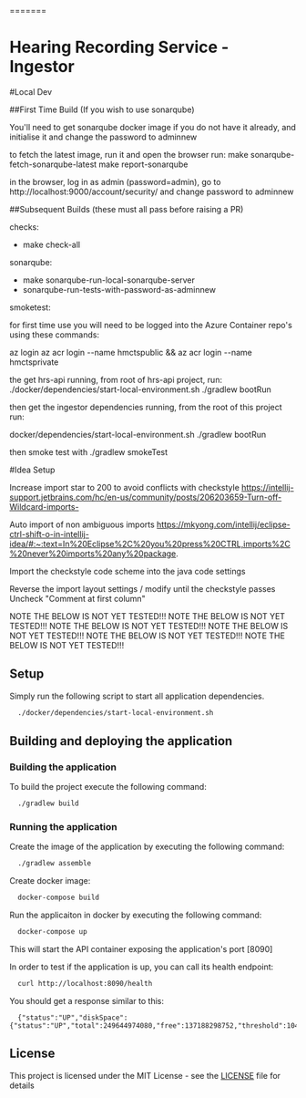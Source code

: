 =======
# Hearing Recording Service - Ingestor


#Local Dev

##First Time Build (If you wish to use sonarqube)

You'll need to get sonarqube docker image if you do not have it already, and initialise it and change the password to adminnew

to fetch the latest image, run it and open the browser
run:
make sonarqube-fetch-sonarqube-latest
make report-sonarqube

in the browser, log in as admin (password=admin), go to http://localhost:9000/account/security/ and change password to adminnew


##Subsequent Builds (these must all pass before raising a PR)

checks:
- make check-all

sonarqube:
- make sonarqube-run-local-sonarqube-server
- sonarqube-run-tests-with-password-as-adminnew

smoketest:

for first time use you will need to be logged into the Azure Container repo's using these commands:

az login
az acr login --name hmctspublic && az acr login --name hmctsprivate


the get hrs-api running, from root of hrs-api project, run:
./docker/dependencies/start-local-environment.sh
./gradlew bootRun

then get the ingestor dependencies running, from the root of this project run:

docker/dependencies/start-local-environment.sh
./gradlew bootRun


then smoke test with
./gradlew smokeTest

#Idea Setup

Increase import star to 200 to avoid conflicts with checkstyle
https://intellij-support.jetbrains.com/hc/en-us/community/posts/206203659-Turn-off-Wildcard-imports-

Auto import of non ambiguous imports
https://mkyong.com/intellij/eclipse-ctrl-shift-o-in-intellij-idea/#:~:text=In%20Eclipse%2C%20you%20press%20CTRL,imports%2C%20never%20imports%20any%20package.

Import the checkstyle code scheme into the java code settings

Reverse the import layout settings / modify until the checkstyle passes
Uncheck "Comment at first column"







NOTE THE BELOW IS NOT YET TESTED!!!
NOTE THE BELOW IS NOT YET TESTED!!!
NOTE THE BELOW IS NOT YET TESTED!!!
NOTE THE BELOW IS NOT YET TESTED!!!
NOTE THE BELOW IS NOT YET TESTED!!!
NOTE THE BELOW IS NOT YET TESTED!!!








## Setup

Simply run the following script to start all application dependencies.

```bash
  ./docker/dependencies/start-local-environment.sh
```

## Building and deploying the application

### Building the application

To build the project execute the following command:

```bash
  ./gradlew build
```

### Running the application

Create the image of the application by executing the following command:

```bash
  ./gradlew assemble
```

Create docker image:

```bash
  docker-compose build
```

Run the applicaiton in docker by executing the following command:

```bash
  docker-compose up
```

This will start the API container exposing the application's port [8090]

In order to test if the application is up, you can call its health endpoint:

```bash
  curl http://localhost:8090/health
```

You should get a response similar to this:

```
  {"status":"UP","diskSpace":{"status":"UP","total":249644974080,"free":137188298752,"threshold":10485760}}
```

## License

This project is licensed under the MIT License - see the [LICENSE](LICENSE) file for details
